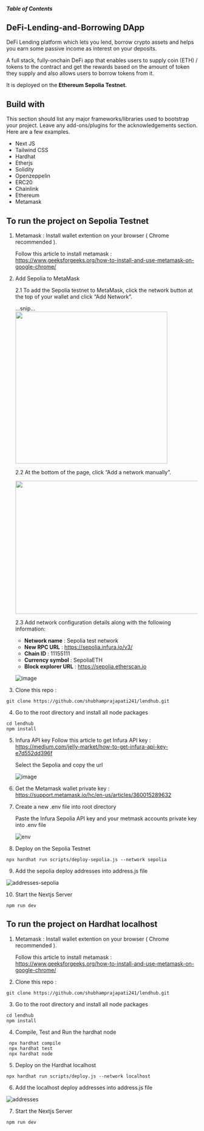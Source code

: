 ##### Table of Contents  
## DeFi-Lending-and-Borrowing DApp

DeFi Lending platform which lets you lend, borrow crypto assets and helps you earn some passive income as interest on your deposits.

A full stack, fully-onchain DeFi app that enables users to supply coin (ETH) / tokens to the contract and get the rewards based on the amount of token they supply and also allows users to borrow tokens from it.

It is deployed on the **Ethereum Sepolia Testnet.**

## Build with

This section should list any major frameworks/libraries used to bootstrap your project. Leave any add-ons/plugins for the acknowledgements section. Here are a few examples.

- Next JS
- Tailwind CSS
- Hardhat
- Etherjs
- Solidity
- Openzeppelin
- ERC20
- Chainlink
- Ethereum
- Metamask

## To run the project on Sepolia Testnet

1. Metamask : Install wallet extention on your browser ( Chrome recommended ).

   Follow this article to install metamask : https://www.geeksforgeeks.org/how-to-install-and-use-metamask-on-google-chrome/

2. Add Sepolia to MetaMask

   2.1 To add the Sepolia testnet to MetaMask, click the network button at the top of your wallet and click “Add Network”.

   ...snip...   
   <img src="https://user-images.githubusercontent.com/61042463/226925417-a59f11d7-dc25-4167-b4c6-508793327abd.png" width="400" height="400">

   2.2 At the bottom of the page, click “Add a network manually”.

   <img src="https://user-images.githubusercontent.com/61042463/226925715-26272ad1-ce26-46c0-9140-c8f523d25cd8.png" width="700" height="350">

   2.3 Add network configuration details along with the following information:

   - **Network name** : Sepolia test network
   - **New RPC URL** : https://sepolia.infura.io/v3/
   - **Chain ID** : 11155111
   - **Currency symbol** : SepoliaETH
   - **Block explorer URL** : https://sepolia.etherscan.io

   ![image](https://user-images.githubusercontent.com/61042463/226937721-785bb706-b21d-4291-9dcc-357d1d97ed4d.png)

3. Clone this repo :

```shell
git clone https://github.com/shubhamprajapati241/lendhub.git
```

4. Go to the root directory and install all node packages

```shell
cd lendhub
npm install
```

5. Infura API key
   Follow this article to get Infura API key : https://medium.com/jelly-market/how-to-get-infura-api-key-e7d552dd396f

   Select the Sepolia and copy the url

   ![image](https://user-images.githubusercontent.com/61042463/226934039-519747cb-acbb-4403-893f-2c78c2d33bcd.png)

6. Get the Metamask wallet private key : https://support.metamask.io/hc/en-us/articles/360015289632

7. Create a new .env file into root directory

   Paste the Infura Sepolia API key and your metmask accounts private key into .env file

   ![env](https://user-images.githubusercontent.com/61042463/226642196-965329ef-6c17-43ab-9268-a243f9f04728.png)

8. Deploy on the Sepolia Testnet

```shell
npx hardhat run scripts/deploy-sepolia.js --network sepolia
```

9.  Add the sepolia deploy addresses into address.js file

![addresses-sepolia](https://user-images.githubusercontent.com/61042463/226643306-69d6d9cc-67d7-4b2a-9c8a-694a23501260.png)

10. Start the Nextjs Server

```shell
npm run dev
```

## To run the project on Hardhat localhost

1. Metamask : Install wallet extention on your browser ( Chrome recommended ).

   Follow this article to install metamask : https://www.geeksforgeeks.org/how-to-install-and-use-metamask-on-google-chrome/

2. Clone this repo :

```shell
git clone https://github.com/shubhamprajapati241/lendhub.git
```

3. Go to the root directory and install all node packages

```shell
cd lendhub
npm install
```

4. Compile, Test and Run the hardhat node

```shell
 npx hardhat compile
 npx hardhat test
 npx hardhat node
```

5. Deploy on the Hardhat localhost

```shell
npx hardhat run scripts/deploy.js --network localhost
```

6. Add the localhost deploy addresses into address.js file

![addresses](https://user-images.githubusercontent.com/61042463/226641194-637954ff-8230-4e41-82f0-3e42bb5dbdfe.png)

7. Start the Nextjs Server

```shell
npm run dev
```
